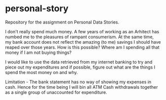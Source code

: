 # personal-story
Repository for the assignment on Personal Data Stories.

I don't really spend much money. A few years of working as an Arhitect has numbed me to the pleasures of rampant consumerism. At the same time, my bank account does not reflect the amazing (to me) savings I should have reaped over those years. How is this possible? Where am I spending all that money if I am not buying things?

I would like to use the data retrieved from my internet banking to try and piece out my expenditures and if possible, figure out what are the things I spend the most money on and why.

Limitation - The bank statement has no way of showing my expenses in cash. Hence for the time being I will bin all ATM Cash withdrawals together as a single group of unaccounted for expenditure.
